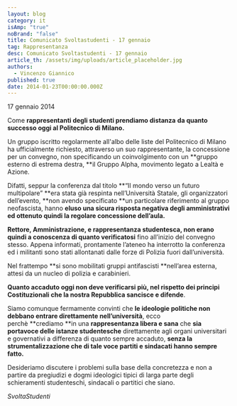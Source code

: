 ```yaml
---
layout: blog
category: it
isAmp: "true"
noBrand: "false"
title: Comunicato Svoltastudenti - 17 gennaio
tag: Rappresentanza
desc: Comunicato Svoltastudenti - 17 gennaio
article_th: /assets/img/uploads/article_placeholder.jpg
authors:
  - Vincenzo Giannico
published: true
date: 2014-01-23T00:00:00.000Z
---
```


17 gennaio 2014

Come **rappresentanti degli studenti prendiamo distanza** **da quanto successo oggi al Politecnico di Milano.**

Un gruppo iscritto regolarmente all'albo delle liste del Politecnico di Milano ha ufficialmente richiesto, attraverso un suo rappresentante, la concessione per un convegno, non specificando un coinvolgimento con un **gruppo esterno di estrema destra, **il Gruppo Alpha, movimento legato a Lealtà e Azione.

Difatti, seppur la conferenza dal titolo **“Il mondo verso un futuro multipolare” **era stata già respinta nell’Università Statale, gli organizzatori dell’evento, **non avendo specificato **un particolare riferimento al gruppo neofascista, hanno **eluso una sicura risposta negativa degli amministrativi ed ottenuto quindi la regolare concessione dell’aula.**

**Rettore, Amministrazione, e rappresentanza studentesca, non erano quindi a conoscenza di quanto verificatosi** fino all’inizio del convegno stesso. Appena informati, prontamente l’ateneo ha interrotto la conferenza ed i militanti sono stati allontanati dalle forze di Polizia fuori dall’università.

Nel frattempo **si sono mobilitati gruppi antifascisti **nell’area esterna, attesi da un nucleo di polizia e carabinieri.

**Quanto accaduto oggi non deve verificarsi più, nel rispetto dei principi Costituzionali che la nostra Repubblica sancisce e difende**.

Siamo comunque fermamente convinti che **le ideologie politiche non debbano entrare direttamente nell’università**, ecco perchè **crediamo **in una **rappresentanza libera e sana** che **sia portavoce delle istanze studentesche** direttamente agli organi universitari e governativi a differenza di quanto sempre accaduto, **senza la strumentalizzazione che di tale voce partiti e sindacati hanno sempre fatto.**

Desideriamo discutere i problemi sulla base della concretezza e non a partire da pregiudizi e dogmi ideologici tipici di larga parte degli schieramenti studenteschi, sindacali o partitici che siano.

_SvoltaStudenti_
